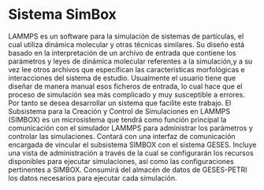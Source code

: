 # Sistema SimBox
LAMMPS es un software para la simulación de sistemas de partículas, el cual utiliza dinámica molecular y otras técnicas similares. Su diseño está basado en la interpretación de un archivo de entrada que contiene los parámetros y leyes de dinámica molecular referentes a la simulación,y a su vez lee otros archivos que especifican las características morfológicas e interacciones del sistema de estudio. Usualmente el usuario tiene que diseñar de manera manual esos ficheros de entrada, lo cual hace que el proceso de simulación sea más complicado y muy susceptible a errores. Por tanto se desea desarrollar un sistema que facilite este trabajo.
El Subsistema para la Creación y Control de Simulaciones en LAMMPS (SIMBOX) es un microsistema que tendrá como función principal la comunicación con el simulador LAMMPS para administrar los parámetros y controlar las simulaciones. Contará con una interfaz de comunicación encargada de vincular el subsistema SIMBOX con el sistema GESES. Incluye una vista de administración a través de la cual se configurarán los recursos disponibles para ejecutar simulaciones, así como las configuraciones pertinentes a SIMBOX. Consumirá del almacén de datos de GESES-PETRI los datos necesarios para ejecutar cada simulación. 
